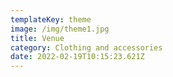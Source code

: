 ```yaml
---
templateKey: theme
image: /img/theme1.jpg
title: Venue
category: Clothing and accessories
date: 2022-02-19T10:15:23.621Z
---
```

